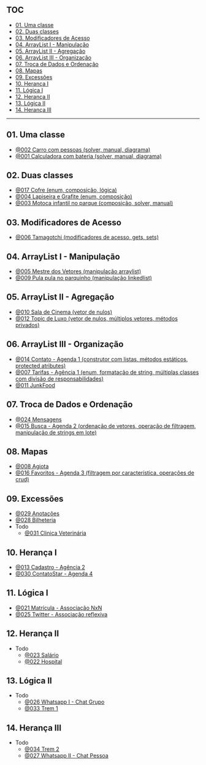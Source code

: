 ## TOC []()

<!--TOC_BEGIN-->
- [01. Uma classe](#01-uma-classe)
- [02. Duas classes](#02-duas-classes)
- [03. Modificadores de Acesso](#03-modificadores-de-acesso)
- [04. ArrayList I - Manipulação](#04-arraylist-i---manipulação)
- [05. ArrayList II - Agregação](#05-arraylist-ii---agregação)
- [06. ArrayList III - Organização](#06-arraylist-iii---organização)
- [07. Troca de Dados e Ordenação](#07-troca-de-dados-e-ordenação)
- [08. Mapas](#08-mapas)
- [09. Excessões](#09-excessões)
- [10. Herança I](#10-herança-i)
- [11. Lógica I](#11-lógica-i)
- [12. Herança II](#12-herança-ii)
- [13. Lógica II](#13-lógica-ii)
- [14. Herança III](#14-herança-iii)

<!--TOC_END-->

---
## 01. Uma classe

- [@002 Carro com pessoas (solver, manual, diagrama)](base/002/Readme.md) 
- [@001 Calculadora com bateria (solver, manual, diagrama)](base/001/Readme.md) 

## 02. Duas classes
- [@017 Cofre (enum, composição, lógica)](base/017/Readme.md) 
- [@004 Lapiseira e Grafite (enum, composição)](base/004/Readme.md) 
- [@003 Motoca infantil no parque (composição, solver, manual)](base/003/Readme.md) 

## 03. Modificadores de Acesso
- [@006 Tamagotchi  (modificadores de acesso, gets, sets)](base/006/Readme.md) 

## 04. ArrayList I - Manipulação
- [@005 Mestre dos Vetores (manipulação arraylist)](base/005/Readme.md) 
- [@009 Pula pula no parquinho (manipulação linkedlist)](base/009/Readme.md) 

## 05. ArrayList II - Agregação
- [@010 Sala de Cinema (vetor de nulos)](base/010/Readme.md) 
- [@012 Topic de Luxo (vetor de nulos, múltiplos vetores, métodos privados)](base/012/Readme.md) 

## 06. ArrayList III - Organização
- [@014 Contato - Agenda 1 (construtor com listas, métodos estáticos, protected atributes)](base/014/Readme.md) 
- [@007 Tarifas - Agência 1 (enum, formatação de string, múltiplas classes com divisão de responsabilidades)](base/007/Readme.md) 
- [@011 JunkFood](base/011/Readme.md) 


## 07. Troca de Dados e Ordenação
- [@024 Mensagens](base/024/Readme.md) 
- [@015 Busca - Agenda 2 (ordenação de vetores, operação de filtragem, manipulação de strings em lote)](base/015/Readme.md) 

## 08. Mapas
- [@008 Agiota](base/008/Readme.md) 
- [@016 Favoritos - Agenda 3 (filtragem por característica, operações de crud)](base/016/Readme.md) 

## 09. Excessões
- [@029 Anotações](base/029/Readme.md) 
- [@028 Bilheteria](base/028/Readme.md) 
- Todo
    - [@031 Clinica Veterinária](base/031/Readme.md) 

## 10. Herança I
- [@013 Cadastro - Agência 2](base/013/Readme.md) 
- [@030 ContatoStar - Agenda 4](base/030/Readme.md) 

## 11. Lógica I
- [@021 Matrícula - Associação NxN](base/021/Readme.md) 
- [@025 Twitter - Associação reflexiva](base/025/Readme.md) 

## 12. Herança II
- Todo
    - [@023 Salário](base/023/Readme.md) 
    - [@022 Hospital](base/022/Readme.md) 

## 13. Lógica II
- Todo
    - [@026 Whatsapp I - Chat Grupo](base/026/Readme.md) 
    - [@033 Trem 1](base/033/Readme.md) 

## 14. Herança III
- Todo
    - [@034 Trem 2](base/034/Readme.md) 
    - [@027 Whatsapp II - Chat Pessoa](base/027/Readme.md) 

